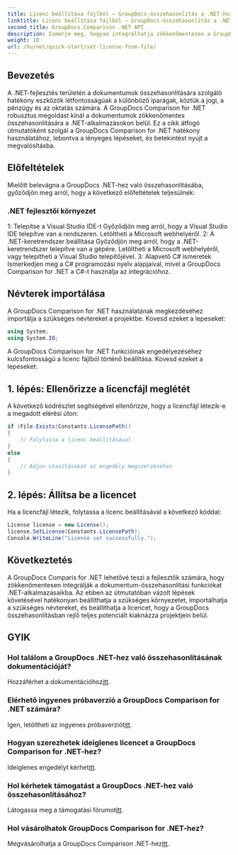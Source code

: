 ```yaml
---
title: Licenc beállítása fájlból – GroupDocs-összehasonlítás a .NET-hez
linktitle: Licenc beállítása fájlból – GroupDocs-összehasonlítás a .NET-hez
second_title: GroupDocs.Comparison .NET API
description: Ismerje meg, hogyan integrálhatja zökkenőmentesen a GroupDocs Comparison for .NET szolgáltatást alkalmazásaiba. Állítson be, importáljon névtereket és hasonlítsa össze a dokumentumokat könnyedén.
weight: 10
url: /hu/net/quick-start/set-license-from-file/
---
```

## Bevezetés
A .NET-fejlesztés területén a dokumentumok összehasonlítására szolgáló hatékony eszközök létfontosságúak a különböző iparágak, köztük a jogi, a pénzügy és az oktatás számára. A GroupDocs Comparison for .NET robusztus megoldást kínál a dokumentumok zökkenőmentes összehasonlítására a .NET-alkalmazásokon belül. Ez a cikk átfogó útmutatóként szolgál a GroupDocs Comparison for .NET hatékony használatához, lebontva a lényeges lépéseket, és betekintést nyújt a megvalósításba.
## Előfeltételek
Mielőtt belevágna a GroupDocs .NET-hez való összehasonlításába, győződjön meg arról, hogy a következő előfeltételek teljesülnek:
### .NET fejlesztői környezet
1: Telepítse a Visual Studio IDE-t
Győződjön meg arról, hogy a Visual Studio IDE telepítve van a rendszeren. Letöltheti a Microsoft webhelyéről.
2: A .NET-keretrendszer beállítása
Győződjön meg arról, hogy a .NET-keretrendszer telepítve van a gépére. Letöltheti a Microsoft webhelyéről, vagy telepítheti a Visual Studio telepítőjével.
3: Alapvető C# ismeretek
Ismerkedjen meg a C# programozási nyelv alapjaival, mivel a GroupDocs Comparison for .NET a C#-t használja az integrációhoz.

## Névterek importálása
A GroupDocs Comparison for .NET használatának megkezdéséhez importálja a szükséges névtereket a projektbe. Kovesd ezeket a lepeseket:
```csharp
using System;
using System.IO;
```

A GroupDocs Comparison for .NET funkcióinak engedélyezéséhez kulcsfontosságú a licenc fájlból történő beállítása. Kovesd ezeket a lepeseket:
## 1. lépés: Ellenőrizze a licencfájl meglétét
A következő kódrészlet segítségével ellenőrizze, hogy a licencfájl létezik-e a megadott elérési úton:
```csharp
if (File.Exists(Constants.LicensePath))
{
    // Folytassa a licenc beállításával
}
else
{
    // Adjon utasításokat az engedély megszerzéséhez
}
```
## 2. lépés: Állítsa be a licencet
Ha a licencfájl létezik, folytassa a licenc beállításával a következő kóddal:
```csharp
License license = new License();
license.SetLicense(Constants.LicensePath);
Console.WriteLine("License set successfully.");
```

## Következtetés
A GroupDocs Comparis for .NET lehetővé teszi a fejlesztők számára, hogy zökkenőmentesen integrálják a dokumentum-összehasonlítási funkciókat .NET-alkalmazásaikba. Az ebben az útmutatóban vázolt lépések követésével hatékonyan beállíthatja a szükséges környezetet, importálhatja a szükséges névtereket, és beállíthatja a licencet, hogy a GroupDocs összehasonlításban rejlő teljes potenciált kiaknázza projektjein belül.
## GYIK
### Hol találom a GroupDocs .NET-hez való összehasonlításának dokumentációját?
 Hozzáférhet a dokumentációhoz[itt](https://tutorials.groupdocs.com/comparison/net/).
### Elérhető ingyenes próbaverzió a GroupDocs Comparison for .NET számára?
 Igen, letöltheti az ingyenes próbaverziót[itt](https://releases.groupdocs.com/).
### Hogyan szerezhetek ideiglenes licencet a GroupDocs Comparison for .NET-hez?
 Ideiglenes engedélyt kérhet[itt](https://purchase.groupdocs.com/temporary-license/).
### Hol kérhetek támogatást a GroupDocs .NET-hez való összehasonlításához?
 Látogassa meg a támogatási fórumot[itt](https://forum.groupdocs.com/c/comparison/12).
### Hol vásárolhatok GroupDocs Comparison for .NET-hez?
 Megvásárolhatja a GroupDocs Comparison .NET-hez[itt](https://purchase.groupdocs.com/buy).